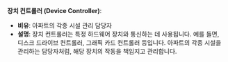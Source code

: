 **장치 컨트롤러 (Device Controller)**:

- **비유**: 아파트의 각종 시설 관리 담당자
- **설명**: 장치 컨트롤러는 특정 하드웨어 장치와 통신하는 데 사용됩니다. 예를 들면, 디스크 드라이브 컨트롤러, 그래픽 카드 컨트롤러 등입니다. 아파트의 각종 시설을 관리하는 담당자처럼, 해당 장치의 작동을 책임지고 관리합니다.